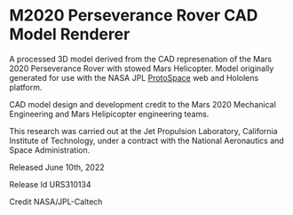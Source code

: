# M2020 Perseverance Rover CAD Model Renderer

A processed 3D model derived from the CAD represenation of the Mars 2020 Perseverance Rover with stowed Mars Helicopter. Model originally generated for use with the NASA JPL [ProtoSpace](https://www.youtube.com/watch?v=dD0FoH8M1EM) web and Hololens platform.

CAD model design and development credit to the Mars 2020 Mechanical Engineering and Mars Helipicopter engineering teams.

This research was carried out at the Jet Propulsion Laboratory, California Institute of Technology, under a contract with the National Aeronautics and Space Administration.

Released June 10th, 2022

Release Id URS310134

Credit NASA/JPL-Caltech
